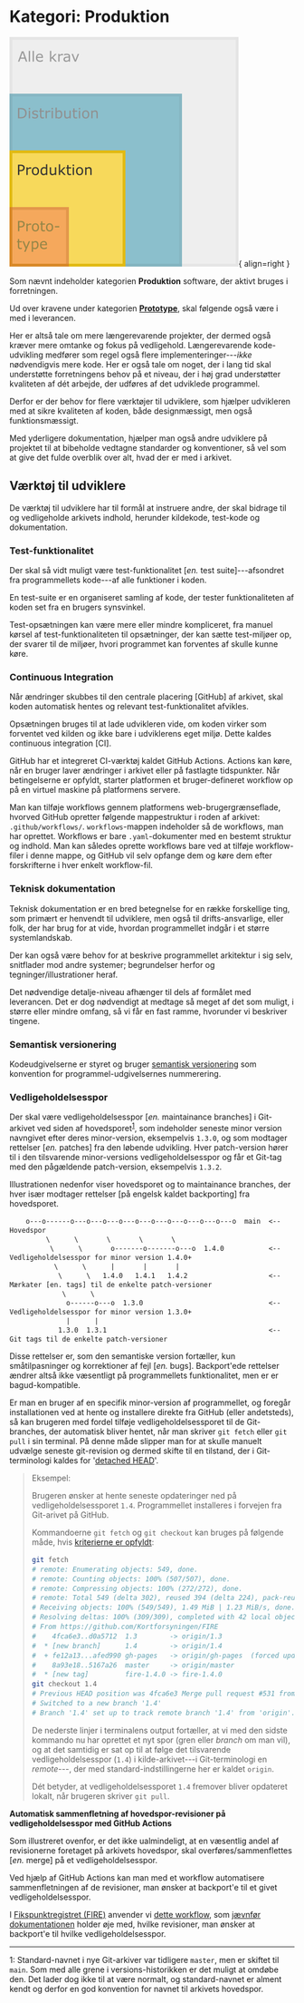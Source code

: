 # Kategori: Produktion

![Illustration af kategorien Produktion](assets/kategorikrav-produktion.png){ align=right }

Som nævnt indeholder kategorien **Produktion** software, der aktivt bruges i forretningen.

Ud over kravene under kategorien **[Prototype](prototype.md)**, skal følgende også være i med i leverancen.

Her er altså tale om mere længerevarende projekter, der dermed også kræver mere omtanke og fokus på vedligehold. Længerevarende kode-udvikling medfører som regel også flere implementeringer---*ikke* nødvendigvis mere kode. Her er også tale om noget, der i lang tid skal understøtte forretningens behov på et niveau, der i høj grad understøtter kvaliteten af dét arbejde, der udføres af det udviklede programmel.

Derfor er der behov for flere værktøjer til udviklere, som hjælper udvikleren med at sikre kvaliteten af koden, både designmæssigt, men også funktionsmæssigt.

Med yderligere dokumentation, hjælper man også andre udviklere på projektet til at bibeholde vedtagne standarder og konventioner, så vel som at give det fulde overblik over alt, hvad der er med i arkivet.


## Værktøj til udviklere

De værktøj til udviklere har til formål at instruere andre, der skal bidrage til og vedligeholde arkivets indhold, herunder kildekode, test-kode og dokumentation.


### Test-funktionalitet

Der skal så vidt muligt være test-funktionalitet [*en.* test suite]---afsondret fra programmellets kode---af alle funktioner i koden.

En test-suite er en organiseret samling af kode, der tester funktionaliteten af koden set fra en brugers synsvinkel.

Test-opsætningen kan være mere eller mindre kompliceret, fra manuel kørsel af test-funktionaliteten til opsætninger, der kan sætte test-miljøer op, der svarer til de miljøer, hvori programmet kan forventes af skulle kunne køre.


### Continuous Integration

Når ændringer skubbes til den centrale placering [GitHub] af arkivet, skal koden automatisk hentes og relevant test-funktionalitet afvikles.

Opsætningen bruges til at lade udvikleren vide, om koden virker som forventet ved kilden og ikke bare i udviklerens eget miljø. Dette kaldes continuous integration [CI].

GitHub har et integreret CI-værktøj kaldet GitHub Actions. Actions kan køre, når en bruger laver ændringer i arkivet eller på fastlagte tidspunkter. Når betingelserne er opfyldt, starter platformen et bruger-defineret workflow op på en virtuel maskine på platformens servere.

Man kan tilføje workflows gennem platformens web-brugergrænseflade, hvorved GitHub opretter følgende mappestruktur i roden af arkivet: `.github/workflows/`. `workflows`-mappen indeholder så de workflows, man har oprettet. Workflows er bare `.yaml`-dokumenter med en bestemt struktur og indhold. Man kan således oprette workflows bare ved at tilføje workflow-filer i denne mappe, og GitHub vil selv opfange dem og køre dem efter forskrifterne i hver enkelt workflow-fil.


### Teknisk dokumentation

Teknisk dokumentation er en bred betegnelse for en række forskellige ting, som primært er henvendt til udviklere, men også til drifts-ansvarlige, eller folk, der har brug for at vide, hvordan programmellet indgår i et større systemlandskab.

Der kan også være behov for at beskrive programmellet arkitektur i sig selv, snitflader mod andre systemer; begrundelser herfor og tegninger/illustrationer heraf.

Det nødvendige detalje-niveau afhænger til dels af formålet med leverancen. Det er dog nødvendigt at medtage så meget af det som muligt, i større eller mindre omfang, så vi får en fast ramme, hvorunder vi beskriver tingene.


### Semantisk versionering

Kodeudgivelserne er styret og bruger [semantisk versionering](https://semver.org/) som konvention for programmel-udgivelsernes nummerering.


### Vedligeholdelsesspor

Der skal være vedligeholdelsesspor [*en.* maintainance branches] i Git-arkivet ved siden af hovedsporet<sup>[1](#footnote1)</sup>, som indeholder seneste minor version navngivet efter deres minor-version, eksempelvis `1.3.0`, og som modtager rettelser [*en.* patches] fra den løbende udvikling. Hver patch-version hører til i den tilsvarende minor-versions vedligeholdelsesspor og får et Git-tag med den pågældende patch-version, eksempelvis `1.3.2`.

Illustrationen nedenfor viser hovedsporet og to maintainance branches, der hver især modtager rettelser [på engelsk kaldet backporting] fra hovedsporet.

```
    o---o------o---o---o---o---o---o---o---o---o---o---o  main  <-- Hovedspor
         \      \       \       \       \
          \      \       o-------o-------o---o  1.4.0           <-- Vedligeholdelsesspor for minor version 1.4.0+
           \      \      |       |       |
            \      \   1.4.0   1.4.1   1.4.2                    <-- Mærkater [en. tags] til de enkelte patch-versioner
             \      \
              o------o---o  1.3.0                               <-- Vedligeholdelsesspor for minor version 1.3.0+
              |      |
            1.3.0  1.3.1                                        <-- Git tags til de enkelte patch-versioner
```

Disse rettelser er, som den semantiske version fortæller, kun småtilpasninger og korrektioner af fejl [*en.* bugs]. Backport'ede rettelser ændrer altså ikke væsentligt på programmellets funktionalitet, men er er bagud-kompatible.

Er man en bruger af en specifik minor-version af programmellet, og foregår installationen ved at hente og installere direkte fra GitHub (eller andetsteds), så kan brugeren med fordel tilføje vedligeholdelsessporet til de Git-branches, der automatisk bliver hentet, når man skriver `git fetch` eller `git pull` i sin terminal. På denne måde slipper man for at skulle manuelt udvælge seneste git-revision og dermed skifte til en tilstand, der i Git-terminologi kaldes for '[detached HEAD](https://git-scm.com/docs/git-checkout#_detached_head)'.

> Eksempel:
> 
> Brugeren ønsker at hente seneste opdateringer ned på vedligeholdelsessporet `1.4`. Programmellet installeres i forvejen fra Git-arivet på GitHub.
> 
> Kommandoerne `git fetch` og `git checkout` kan bruges på følgende måde, hvis [kriterierne er opfyldt](https://git-scm.com/book/en/v2/Git-Branching-Remote-Branches#_tracking_branches):
> 
> ```sh
> git fetch
> # remote: Enumerating objects: 549, done.
> # remote: Counting objects: 100% (507/507), done.
> # remote: Compressing objects: 100% (272/272), done.
> # remote: Total 549 (delta 302), reused 394 (delta 224), pack-reused 42 eceiving objects:  97% (533/549), 1.20 MiB
> # Receiving objects: 100% (549/549), 1.49 MiB | 1.23 MiB/s, done.
> # Resolving deltas: 100% (309/309), completed with 42 local objects.
> # From https://github.com/Kortforsyningen/FIRE
> #    4fca6e3..d0a5712  1.3        -> origin/1.3
> #  * [new branch]      1.4        -> origin/1.4
> #  + fe12a13...afed990 gh-pages   -> origin/gh-pages  (forced update)
> #    8a93e18..5167a26  master     -> origin/master
> #  * [new tag]         fire-1.4.0 -> fire-1.4.0
> git checkout 1.4
> # Previous HEAD position was 4fca6e3 Merge pull request #531 from Kortforsyningen/backport-530-to-1.3
> # Switched to a new branch '1.4'
> # Branch '1.4' set up to track remote branch '1.4' from 'origin'.
> ```
> 
> De nederste linjer i terminalens output fortæller, at vi med den sidste kommando nu har oprettet et nyt spor (gren eller *branch* om man vil), og at det samtidig er sat op til at følge det tilsvarende vedligeholdelsesspor (`1.4`) i kilde-arkivet---i Git-terminologi en *remote*---, der med standard-indstillingerne her er kaldet `origin`.
> 
> Dét betyder, at vedligeholdelsessporet `1.4` fremover bliver opdateret lokalt, når brugeren skriver `git pull`.


**Automatisk sammenfletning af hovedspor-revisioner på vedligeholdelsesspor med GitHub Actions**

Som illustreret ovenfor, er det ikke ualmindeligt, at en væsentlig andel af revisionerne foretaget på arkivets hovedspor, skal overføres/sammenflettes [*en.* merge] på et vedligeholdelsesspor.

Ved hjælp af GitHub Actions kan man med et workflow automatisere sammenfletningen af de revisioner, man ønsker at backport'e til et givet vedligeholdelsesspor.

I [Fikspunktregistret (FIRE)](https://github.com/Kortforsyningen/FIRE) anvender vi [dette workflow](https://github.com/Kortforsyningen/FIRE/blob/master/.github/workflows/backport.yml), som [jævnfør dokumentationen](https://github.com/m-kuhn/backport) holder øje med, hvilke revisioner, man ønsker at backport'e til hvilke vedligeholdelsesspor.

---

<a name="footnote1">1</a>: Standard-navnet i nye Git-arkiver var tidligere `master`, men er skiftet til `main`. Som med alle grene i versions-historikken er det muligt at omdøbe den. Det lader dog ikke til at være normalt, og standard-navnet er alment kendt og derfor en god konvention for navnet til arkivets hovedspor.
